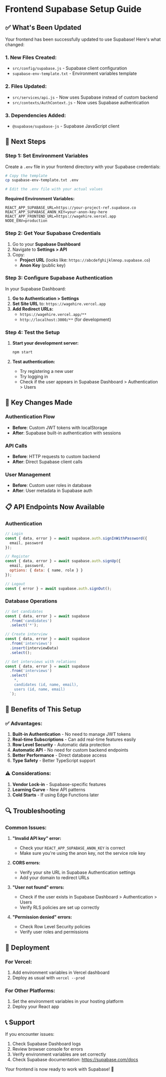 # Frontend Supabase Setup Guide

## ✅ What's Been Updated

Your frontend has been successfully updated to use Supabase! Here's what changed:

### 1. **New Files Created:**
- `src/config/supabase.js` - Supabase client configuration
- `supabase-env-template.txt` - Environment variables template

### 2. **Files Updated:**
- `src/services/api.js` - Now uses Supabase instead of custom backend
- `src/contexts/AuthContext.js` - Now uses Supabase authentication

### 3. **Dependencies Added:**
- `@supabase/supabase-js` - Supabase JavaScript client

## 🚀 Next Steps

### Step 1: Set Environment Variables

Create a `.env` file in your frontend directory with your Supabase credentials:

```bash
# Copy the template
cp supabase-env-template.txt .env

# Edit the .env file with your actual values
```

**Required Environment Variables:**
```env
REACT_APP_SUPABASE_URL=https://your-project-ref.supabase.co
REACT_APP_SUPABASE_ANON_KEY=your-anon-key-here
REACT_APP_FRONTEND_URL=https://wagehire.vercel.app
NODE_ENV=production
```

### Step 2: Get Your Supabase Credentials

1. Go to your **Supabase Dashboard**
2. Navigate to **Settings > API**
3. Copy:
   - **Project URL** (looks like: `https://abcdefghijklmnop.supabase.co`)
   - **Anon Key** (public key)

### Step 3: Configure Supabase Authentication

In your Supabase Dashboard:

1. **Go to Authentication > Settings**
2. **Set Site URL** to: `https://wagehire.vercel.app`
3. **Add Redirect URLs:**
   - `https://wagehire.vercel.app/**`
   - `http://localhost:3000/**` (for development)

### Step 4: Test the Setup

1. **Start your development server:**
   ```bash
   npm start
   ```

2. **Test authentication:**
   - Try registering a new user
   - Try logging in
   - Check if the user appears in Supabase Dashboard > Authentication > Users

## 🔧 Key Changes Made

### Authentication Flow
- **Before**: Custom JWT tokens with localStorage
- **After**: Supabase built-in authentication with sessions

### API Calls
- **Before**: HTTP requests to custom backend
- **After**: Direct Supabase client calls

### User Management
- **Before**: Custom user roles in database
- **After**: User metadata in Supabase auth

## 📋 API Endpoints Now Available

### Authentication
```javascript
// Login
const { data, error } = await supabase.auth.signInWithPassword({
  email, password
});

// Register
const { data, error } = await supabase.auth.signUp({
  email, password,
  options: { data: { name, role } }
});

// Logout
const { error } = await supabase.auth.signOut();
```

### Database Operations
```javascript
// Get candidates
const { data, error } = await supabase
  .from('candidates')
  .select('*');

// Create interview
const { data, error } = await supabase
  .from('interviews')
  .insert(interviewData)
  .select();

// Get interviews with relations
const { data, error } = await supabase
  .from('interviews')
  .select(`
    *,
    candidates (id, name, email),
    users (id, name, email)
  `);
```

## 🎯 Benefits of This Setup

### ✅ Advantages:
1. **Built-in Authentication** - No need to manage JWT tokens
2. **Real-time Subscriptions** - Can add real-time features easily
3. **Row Level Security** - Automatic data protection
4. **Automatic API** - No need for custom backend endpoints
5. **Better Performance** - Direct database access
6. **Type Safety** - Better TypeScript support

### ⚠️ Considerations:
1. **Vendor Lock-in** - Supabase-specific features
2. **Learning Curve** - New API patterns
3. **Cold Starts** - If using Edge Functions later

## 🔍 Troubleshooting

### Common Issues:

1. **"Invalid API key" error:**
   - Check your `REACT_APP_SUPABASE_ANON_KEY` is correct
   - Make sure you're using the anon key, not the service role key

2. **CORS errors:**
   - Verify your site URL in Supabase Authentication settings
   - Add your domain to redirect URLs

3. **"User not found" errors:**
   - Check if the user exists in Supabase Dashboard > Authentication > Users
   - Verify RLS policies are set up correctly

4. **"Permission denied" errors:**
   - Check Row Level Security policies
   - Verify user roles and permissions

## 🚀 Deployment

### For Vercel:
1. Add environment variables in Vercel dashboard
2. Deploy as usual with `vercel --prod`

### For Other Platforms:
1. Set the environment variables in your hosting platform
2. Deploy your React app

## 📞 Support

If you encounter issues:
1. Check Supabase Dashboard logs
2. Review browser console for errors
3. Verify environment variables are set correctly
4. Check Supabase documentation: https://supabase.com/docs

Your frontend is now ready to work with Supabase! 🎉 